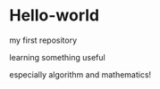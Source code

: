 # Hello-world
my first repository

learning something useful

especially algorithm and mathematics!
